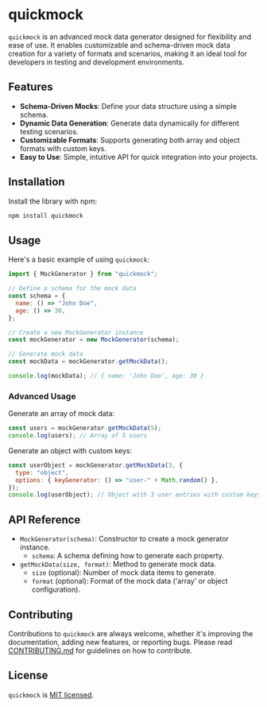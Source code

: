 # quickmock

`quickmock` is an advanced mock data generator designed for flexibility and ease of use. It enables customizable and schema-driven mock data creation for a variety of formats and scenarios, making it an ideal tool for developers in testing and development environments.

## Features

- **Schema-Driven Mocks**: Define your data structure using a simple schema.
- **Dynamic Data Generation**: Generate data dynamically for different testing scenarios.
- **Customizable Formats**: Supports generating both array and object formats with custom keys.
- **Easy to Use**: Simple, intuitive API for quick integration into your projects.

## Installation

Install the library with npm:

```sh
npm install quickmock
```

## Usage

Here's a basic example of using `quickmock`:

```js
import { MockGenerator } from "quickmock";

// Define a schema for the mock data
const schema = {
  name: () => "John Doe",
  age: () => 30,
};

// Create a new MockGenerator instance
const mockGenerator = new MockGenerator(schema);

// Generate mock data
const mockData = mockGenerator.getMockData();

console.log(mockData); // { name: 'John Doe', age: 30 }
```

### Advanced Usage

Generate an array of mock data:

```js
const users = mockGenerator.getMockData(5);
console.log(users); // Array of 5 users
```

Generate an object with custom keys:

```js
const userObject = mockGenerator.getMockData(3, {
  type: "object",
  options: { keyGenerator: () => "user-" + Math.random() },
});
console.log(userObject); // Object with 3 user entries with custom keys
```

## API Reference

- `MockGenerator(schema)`: Constructor to create a mock generator instance.
  - `schema`: A schema defining how to generate each property.
- `getMockData(size, format)`: Method to generate mock data.
  - `size` (optional): Number of mock data items to generate.
  - `format` (optional): Format of the mock data ('array' or object configuration).

## Contributing

Contributions to `quickmock` are always welcome, whether it's improving the documentation, adding new features, or reporting bugs. Please read [CONTRIBUTING.md](CONTRIBUTING.md) for guidelines on how to contribute.

## License

`quickmock` is [MIT licensed](LICENSE).
